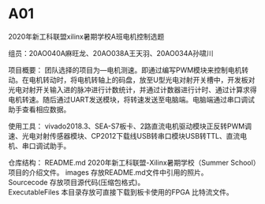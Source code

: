 # A01
2020年新工科联盟xilinx暑期学校A班电机控制选题

组员：20AO040A麻旺龙、20AO038A王天羽、20AO034A孙啸川

项目概要：
团队选择的项目为—电机测速。即通过编写PWM模块来控制电机转动。在电机转动时，将电机转轴上的码盘，放至U型光电对射开关槽中，开发板对光电对射开关输入进的脉冲进行计数统计，并通过计数器进行计时、通过计算求得电机转速。随后通过UART发送模块，将转速发送至电脑端。电脑端通过串口调试助手查看相应数据。

使用工具：
vivado2018.3、SEA-S7板卡、2路直流电机驱动模块正反转PWM调速、光电对射传感器模块、CP2012下载线USB转串口模块USB转TTL、直流电机、串口调试助手。

仓库结构：
README.md 2020年新⼯科联盟-Xilinx暑期学校（Summer School）项⽬的介绍文件。
images 存放README.md文件中引⽤的照片。   
Sourcecode 存放项⽬源代码(压缩包格式)。  
ExecutableFiles 本⽬录存放可直接下载到板卡使⽤的FPGA 比特流文件。

